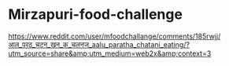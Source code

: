 # Mirzapuri-food-challenge
https://www.reddit.com/user/mfoodchallange/comments/185rwjj/आल_परठ_चटन_खन_क_चलनज_aalu_paratha_chatani_eating/?utm_source=share&amp;utm_medium=web2x&amp;context=3
